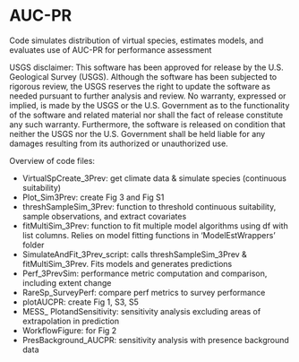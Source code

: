 # AUC-PR
Code simulates distribution of virtual species, estimates models, and evaluates use of AUC-PR for performance assessment

USGS disclaimer:
This software has been approved for release by the U.S. Geological Survey (USGS). 
Although the software has been subjected to rigorous review, 
the USGS reserves the right to update the software as needed pursuant to further analysis and review. 
No warranty, expressed or implied, is made by the USGS or the U.S. Government as to the functionality 
of the software and related material nor shall the fact of release constitute any such warranty. 
Furthermore, the software is released on condition that neither the USGS nor the U.S. Government 
shall be held liable for any damages resulting from its authorized or unauthorized use.

Overview of code files:
* VirtualSpCreate_3Prev: get climate data & simulate species (continuous suitability)
* Plot_Sim3Prev: create Fig 3 and Fig S1
* threshSampleSim_3Prev: function to threshold continuous suitability, sample observations, and extract covariates
* fitMultiSim_3Prev: function to fit multiple model algorithms using df with list columns. Relies on model fitting functions in ‘ModelEstWrappers’ folder
* SimulateAndFit_3Prev_script: calls threshSampleSim_3Prev & fitMultiSim_3Prev. Fits models and generates predictions
* Perf_3PrevSim: performance metric computation and comparison, including extent change
* RareSp_SurveyPerf: compare perf metrics to survey performance
* plotAUCPR: create Fig 1, S3, S5
* MESS_ PlotandSensitivity: sensitivity analysis excluding areas of extrapolation in prediction
* WorkflowFigure: for Fig 2
* PresBackground_AUCPR: sensitivity analysis with presence background data
